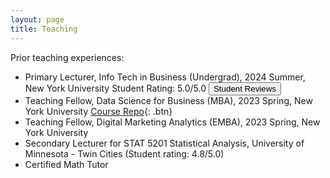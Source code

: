 ```yaml
---
layout: page
title: Teaching
---
```


Prior teaching experiences:
- Primary Lecturer, Info Tech in Business (Undergrad), 2024 Summer, New York University 
  Student Rating: 5.0/5.0 
  <button onclick="toggleAbstract('abstract5')">Student Reviews</button>
  <div id="abstract5" style="display: none; margin-top: 10px;">
   "thank you for wanting us to do our best/thrive."
   "This class was really great, I enjoyed the material and classwork."
   "instructor is very helpful in connecting students to outside resources, very flexible on course materials, very nice person and the course was articulated very well."
   "nice professor, quick email replies, good flexible course materials, very nice experience."
  </div>
- Teaching Fellow, Data Science for Business (MBA), 2023 Spring, New York University 
[Course Repo](https://github.com/RubingLi123/foster_2023spring){: .btn} 
- Teaching Fellow, Digital Marketing Analytics (EMBA), 2023 Spring, New York University 
- Secondary Lecturer for STAT 5201 Statistical Analysis, University of Minnesota - Twin Cities (Student rating: 4.8/5.0) 
- Certified Math Tutor 



<script>
function toggleAbstract(id) {
    var abstract = document.getElementById(id);
    if (abstract.style.display === "none") {
        abstract.style.display = "block";
    } else {
        abstract.style.display = "none";
    }
}
</script>
